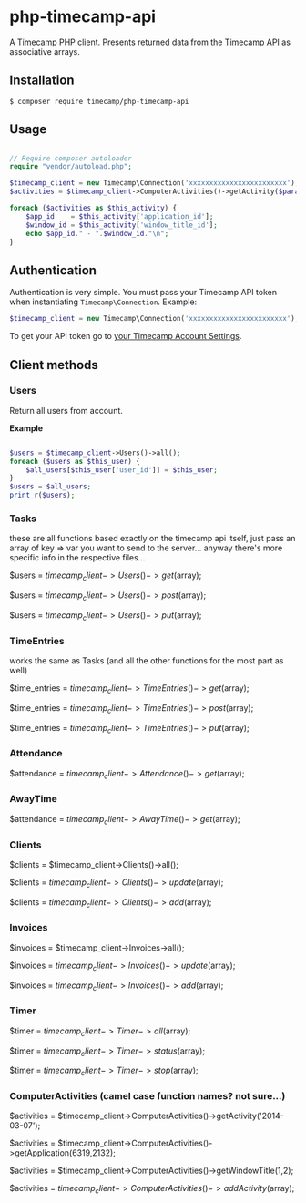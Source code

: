 # php-timecamp-api

A [Timecamp](http://www.timecamp.com/) PHP client. Presents returned data from the [Timecamp API](https://github.com/timecamp2/timecamp-api) as associative arrays.

## Installation

```shell
$ composer require timecamp/php-timecamp-api
```

## Usage

```php

// Require composer autoloader
require "vendor/autoload.php";

$timecamp_client = new Timecamp\Connection('xxxxxxxxxxxxxxxxxxxxxxxx');
$activities = $timecamp_client->ComputerActivities()->getActivity($params);

foreach ($activities as $this_activity) {
    $app_id    = $this_activity['application_id'];
    $window_id = $this_activity['window_title_id'];
    echo $app_id." - ".$window_id."\n";
}

```

## Authentication

Authentication is very simple. You must pass your Timecamp API token when instantiating `Timecamp\Connection`. Example:

```php
$timecamp_client = new Timecamp\Connection('xxxxxxxxxxxxxxxxxxxxxxxx');
```

To get your API token go to [your Timecamp Account Settings](https://www.timecamp.com/people/edit).

## Client methods

### Users

Return all users from account.

**Example**

```php

$users = $timecamp_client->Users()->all();
foreach ($users as $this_user) {
    $all_users[$this_user['user_id']] = $this_user;
}
$users = $all_users;
print_r($users);

```

### Tasks
these are all functions based exactly on the timecamp api itself, just pass an array of key => var you want to send to the server... anyway there's more specific info in the respective files...

$users = $timecamp_client->Users()->get($array);

$users = $timecamp_client->Users()->post($array);

$users = $timecamp_client->Users()->put($array);

### TimeEntries
works the same as Tasks (and all the other functions for the most part as well)

$time_entries = $timecamp_client->TimeEntries()->get($array);

$time_entries = $timecamp_client->TimeEntries()->post($array);

$time_entries = $timecamp_client->TimeEntries()->put($array);

### Attendance
$attendance = $timecamp_client->Attendance()->get($array);

### AwayTime
$attendance = $timecamp_client->AwayTime()->get($array);

### Clients
$clients = $timecamp_client->Clients()->all();

$clients = $timecamp_client->Clients()->update($array);

$clients = $timecamp_client->Clients()->add($array);

### Invoices
$invoices = $timecamp_client->Invoices->all();

$invoices = $timecamp_client->Invoices()->update($array);

$invoices = $timecamp_client->Invoices()->add($array);

### Timer
$timer = $timecamp_client->Timer->all($array);

$timer = $timecamp_client->Timer->status($array);

$timer = $timecamp_client->Timer->stop($array);

### ComputerActivities (camel case function names? not sure...)
$activities = $timecamp_client->ComputerActivities()->getActivity('2014-03-07');

$activities = $timecamp_client->ComputerActivities()->getApplication(6319,2132);

$activities = $timecamp_client->ComputerActivities()->getWindowTitle(1,2);

$activities = $timecamp_client->ComputerActivities()->addActivity($array);
